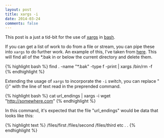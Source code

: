 ```yaml
---
layout: post
title: xargs -i
date: 2014-03-24
comments: false
---
```


This post is a just a tid-bit for the use of [xargs](http://en.wikipedia.org/wiki/Xargs) in [bash](http://en.wikipedia.org/wiki/Bash_(Unix_shell)).

If you can get a list of work to do from a file or stream, you can pipe these into `xargs` to do further work. An example of this, I've taken from [here](http://www.cyberciti.biz/faq/linux-unix-bsd-xargs-construct-argument-lists-utility/). This will find all of the *.bak in or below the current directory and delete them.

{% highlight bash %}
find . -name "*.bak" -type f -print | xargs /bin/rm -f
{% endhighlight %}

Extending the usage of `xargs` to incorporate the `-i` switch, you can replace "{}" with the line of text read in the preprended command.

{% highlight bash %}
cat url_endings | xargs -i wget "http://somewhere.com"
{% endhighlight %}

In this command, it's expected that the file "url_endings" would be data that looks like this:

{% highlight text %}
/files/first
/files/second
/files/third
etc . . 
{% endhighlight %}

